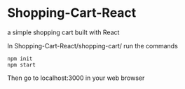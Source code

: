 # Shopping-Cart-React
a simple shopping cart built with React


In Shopping-Cart-React/shopping-cart/ run the commands

```
npm init
npm start
```
Then go to localhost:3000 in your web browser
